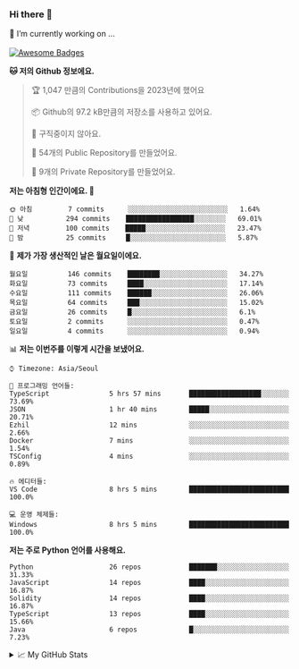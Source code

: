 ### Hi there 👋 
🔭 I’m currently working on ... </br></br>
[![Awesome Badges](https://img.shields.io/badge/Introduce-EN-green.svg)](https://github.com/tlatkdgus1/tlatkdgus1/blob/main/README.md.en)

<!--START_SECTION:waka-->
**🐱 저의 Github 정보에요.** 

> 🏆 1,047 만큼의 Contributions을 2023년에 했어요
 > 
> 📦 Github의 97.2 kB만큼의 저장소를 사용하고 있어요. 
 > 
> 🚫 구직중이지 않아요.
 > 
> 📜 54개의 Public Repository를 만들었어요. 
 > 
> 🔑 9개의 Private Repository를 만들었어요.  

**저는 아침형 인간이에요. 🐤** 

```text
🌞 아침         7 commits      ░░░░░░░░░░░░░░░░░░░░░░░░░   1.64% 
🌆 낮　         294 commits    █████████████████░░░░░░░░   69.01% 
🌃 저녁         100 commits    █████░░░░░░░░░░░░░░░░░░░░   23.47% 
🌙 밤　         25 commits     █░░░░░░░░░░░░░░░░░░░░░░░░   5.87%

```
📅 **제가 가장 생산적인 날은 월요일이에요.** 

```text
월요일          146 commits    ████████░░░░░░░░░░░░░░░░░   34.27% 
화요일          73 commits     ████░░░░░░░░░░░░░░░░░░░░░   17.14% 
수요일          111 commits    ██████░░░░░░░░░░░░░░░░░░░   26.06% 
목요일          64 commits     ███░░░░░░░░░░░░░░░░░░░░░░   15.02% 
금요일          26 commits     █░░░░░░░░░░░░░░░░░░░░░░░░   6.1% 
토요일          2 commits      ░░░░░░░░░░░░░░░░░░░░░░░░░   0.47% 
일요일          4 commits      ░░░░░░░░░░░░░░░░░░░░░░░░░   0.94%

```


📊 **저는 이번주를 이렇게 시간을 보냈어요.** 

```text
⌚︎ Timezone: Asia/Seoul

💬 프로그래밍 언어들: 
TypeScript               5 hrs 57 mins       ██████████████████░░░░░░░   73.69% 
JSON                     1 hr 40 mins        █████░░░░░░░░░░░░░░░░░░░░   20.71% 
Ezhil                    12 mins             ░░░░░░░░░░░░░░░░░░░░░░░░░   2.66% 
Docker                   7 mins              ░░░░░░░░░░░░░░░░░░░░░░░░░   1.54% 
TSConfig                 4 mins              ░░░░░░░░░░░░░░░░░░░░░░░░░   0.89%

🔥 에디터들: 
VS Code                  8 hrs 5 mins        █████████████████████████   100.0%

💻 운영 체제들: 
Windows                  8 hrs 5 mins        █████████████████████████   100.0%

```

**저는 주로 Python 언어를 사용해요.** 

```text
Python                   26 repos            ███████░░░░░░░░░░░░░░░░░░   31.33% 
JavaScript               14 repos            ████░░░░░░░░░░░░░░░░░░░░░   16.87% 
Solidity                 14 repos            ████░░░░░░░░░░░░░░░░░░░░░   16.87% 
TypeScript               13 repos            ████░░░░░░░░░░░░░░░░░░░░░   15.66% 
Java                     6 repos             █░░░░░░░░░░░░░░░░░░░░░░░░   7.23%

```



<!--END_SECTION:waka-->

<details>
<summary>📈 My GitHub Stats</summary>
<p align="center"> <img src="https://github-readme-stats.vercel.app/api?username=tlatkdgus1&show_icons=true" alt="tlatkdgus1" />
</details>
